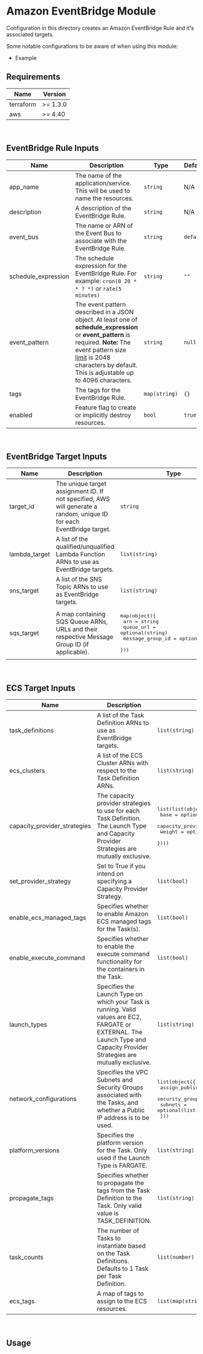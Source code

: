 # Amazon EventBridge Module

Configuration in this directory creates an Amazon EventBridge Rule and it's associated targets.

Some notable configurations to be aware of when using this module:
- Example

## Requirements

| Name | Version |
| ----------- | ----------- |
| terraform | >= 1.3.0 |
| aws | >= 4.40 |

<br>

## EventBridge Rule Inputs

| Name | Description | Type | Default | Required |
| ----------- | ----------- | ----------- | ----------- | ----------- |
| app_name | The name of the application/service. This will be used to name the resources. | `string` | N/A | Yes |
| description | A description of the EventBridge Rule. | `string` | N/A | Yes |
| event_bus | The name or ARN of the Event Bus to associate with the EventBridge Rule. | `string` | `default` | No |
| schedule_expression | The schedule expression for the EventBridge Rule. For example: `cron(0 20 * * ? *)` or `rate(5 minutes)` | `string` | `""` | No |
| event_pattern | The event pattern described in a JSON object. At least one of **schedule_expression** or **event_pattern** is required. **Note:** The event pattern size [limit](https://docs.aws.amazon.com/eventbridge/latest/userguide/eb-quota.html) is 2048 characters by default. This is adjustable up to 4096 characters. | `string` | `null` | No |
| tags | The tags for the EventBridge Rule. | `map(string)` | `{}` | No |
| enabled | Feature flag to create or implicitly destroy resources. | `bool` | `true` | No |

<br>

## EventBridge Target Inputs

| Name | Description | Type | Default | Required |
| ----------- | ----------- | ----------- | ----------- | ----------- |
| target_id | The unique target assignment ID. If not specified, AWS will generate a random, unique ID for each EventBridge target. | `string` | `null` | No |
| lambda_target | A list of the qualified/unqualified Lambda Function ARNs to use as EventBridge targets. | `list(string)` | `[]` | No |
| sns_target | A list of the SNS Topic ARNs to use as EventBridge targets. | `list(string)` | `[]` | No |
| sqs_target | A map containing SQS Queue ARNs, URLs and their respective Message Group ID (if applicable). | <pre>map(object({<br>    arn              = string<br>    queue_url        = optional(string)<br>    message_group_id = optional(string)<br>  }))</pre> | `{}` | No. The **message_group_id** is a required parameter for FIFO Queues. |

<br>

## ECS Target Inputs

| Name | Description | Type | Default | Required |
| ----------- | ----------- | ----------- | ----------- | ----------- |
| task_definitions | A list of the Task Definition ARNs to use as EventBridge targets. | `list(string)` | `[]` | No. Only required if **ecs_clusters** is provided. |
| ecs_clusters | A list of the ECS Cluster ARNs with respect to the Task Definition ARNs. | `list(string)` | `[]` | No |
| capacity_provider_strategies | The capacity provider strategies to use for each Task Definition. The Launch Type and Capacity Provider Strategies are mutually exclusive. | <pre>list(list(object({<br>    base              = optional(number)<br>    capacity_provider = string<br>    weight            = optional(number)<br>  })))</pre> | <pre>[[{<br>    base              = null<br>    capacity_provider = null<br>    weight            = null<br>  }]]</pre> | No |
| set_provider_strategy | Set to True if you intend on specifying a Capacity Provider Strategy. | `list(bool)` | N/A | Yes |
| enable_ecs_managed_tags | Specifies whether to enable Amazon ECS managed tags for the Task(s). | `list(bool)` | `[]` | No. Set to `false` for each Task Definition if not specified. |
| enable_execute_command | Specifies whether to enable the execute command functionality for the containers in the Task. | `list(bool)` | `[]` | No. Set to `false` for each Task Definition if not specified. |
| launch_types | Specifies the Launch Type on which your Task is running. Valid values are EC2, FARGATE or EXTERNAL. The Launch Type and Capacity Provider Strategies are mutually exclusive. | `list(string)` | `[]` | No |
| network_configurations | Specifies the VPC Subnets and Security Groups associated with the Tasks, and whether a Public IP address is to be used. | <pre>list(object({<br>    assign_public_ip = optional(bool)<br>    security_groups  = optional(list(string))<br>    subnets          = optional(list(string))<br>  }))</pre> | N/A | Yes |
| platform_versions | Specifies the platform version for the Task. Only used if the Launch Type is FARGATE. | `list(string)` | `[]` | No. Set to `null` for each Task Definition if not specified. |
| propagate_tags | Specifies whether to propagate the tags from the Task Definition to the Task. Only valid value is TASK_DEFINITION. | `list(string)` | `[]` | No. Set to `TASK_DEFINITION` for each Task Definition if not specified. |
| task_counts | The number of Tasks to instantiate based on the Task Definitions. Defaults to 1 Task per Task Definition. | `list(number)` | `[]` | No. Set to `1` for each Task Definition if not specified. |
| ecs_tags | A map of tags to assign to the ECS resources. | `list(map(string))` | `[{}]` | No |

<br>

## Usage
